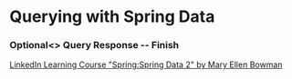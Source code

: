 # Querying with Spring Data
### Optional<> Query Response -- Finish

[LinkedIn Learning Course "Spring:Spring Data 2" by Mary Ellen Bowman](https://www.linkedin.com/learning/spring-spring-data)
